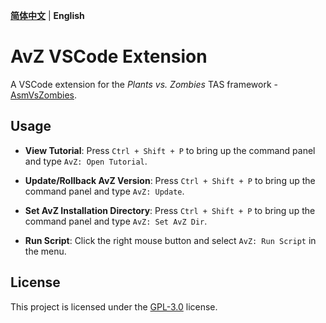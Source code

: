 **[简体中文](./README.md)** | **English**

# AvZ VSCode Extension

A VSCode extension for the _Plants vs. Zombies_ TAS framework - [AsmVsZombies](https://github.com/vector-wlc/AsmVsZombies).

## Usage

- **View Tutorial**: Press `Ctrl + Shift + P` to bring up the command panel and type `AvZ: Open Tutorial`.

- **Update/Rollback AvZ Version**: Press `Ctrl + Shift + P` to bring up the command panel and type `AvZ: Update`.

- **Set AvZ Installation Directory**: Press `Ctrl + Shift + P` to bring up the command panel and type `AvZ: Set AvZ Dir`.

- **Run Script**: Click the right mouse button and select `AvZ: Run Script` in the menu.

## License

This project is licensed under the [GPL-3.0](https://www.gnu.org/licenses/gpl-3.0.html) license.
